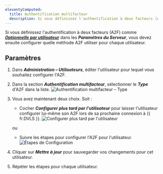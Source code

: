```yaml
---
eleventyComputed:
  title: Authentification multifacteur
  description: Si vous définissez l'authentification à deux facteurs (A2F) comme étant Optionnelle par utilisateur dans les Paramètres du Serveur, vous devez ensuite configurer quelle méthode A2F utiliser.
---
```

Si vous définissez l'authentification à deux facteurs (A2F) comme [***Optionnelle par utilisateur***](/server/web-interface/administration/configuration/server-settings/security/two-factor/) dans les ***Paramètres du Serveur***, vous devez ensuite configurer quelle méthode A2F utiliser pour chaque utilisateur.

## Paramètres
1. Dans ***Administration – Utilisateurs***, éditer l'utilisateur pour lequel vous souhaitez configurer l'A2F.
1. Dans la section ***Authentification multifacteur***, sélectionner le ***Type*** d'A2F dans la liste.
![Authentification multifacteur – Type](https://cdnweb.devolutions.net/docs/docs_en_server_ServerOp7003.png)
1. Vous avez maintenant deux choix. Soit :
    * Cocher ***Configurer plus tard par l'utilisateur*** pour laisser l'utilisateur configurer lui-même son A2F lors de sa prochaine connexion à {{ fr.DVLS }}.
    ![Configurer plus tard par l'utilisateur](https://cdnweb.devolutions.net/docs/docs_en_server_ServerOp2067.png)

    ou

    * Suivre les étapes pour configurer l'A2F pour l'utilisateur.
    ![Étapes de Configuration](https://cdnweb.devolutions.net/docs/docs_en_server_ServerOp7004.png)
1. Cliquer sur ***Mettre à jour*** pour sauvegarder vos changements pour cet utilisateur.
1. Répéter les étapes pour chaque utilisateur.
